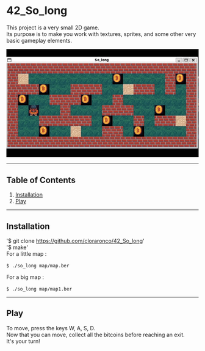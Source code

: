 # 42_So_long
This project is a very small 2D game.  
Its purpose is to make you work with textures, sprites, and some other very basic gameplay elements.  

![](https://github.com/cloraronco/42_So_long/blob/master/solong_demoGIF.gif)

***
## Table of Contents
1. [Installation](#installation)
2. [Play](#play)
***
## Installation
'$ git clone https://github.com/cloraronco/42_So_long'  
'$ make'  
For a little map :  
```
$ ./so_long map/map.ber
```
For a big map :  
```
$ ./so_long map/map1.ber
```
***
## Play
To move, press the keys W, A, S, D.  
Now that you can move, collect all the bitcoins before reaching an exit.  
It's your turn!  
